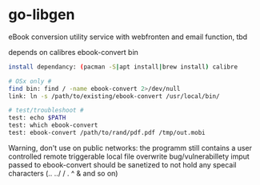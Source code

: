 # go-libgen
eBook conversion utility service with webfronten and email function, tbd

depends on calibres ebook-convert bin
``` bash
install dependancy: (pacman -S|apt install|brew install) calibre

# OSx only #
find bin: find / -name ebook-convert 2>/dev/null
link: ln -s /path/to/existing/ebook-convert /usr/local/bin/

# test/troubleshoot #
test: echo $PATH
test: which ebook-convert
test: ebook-convert /path/to/rand/pdf.pdf /tmp/out.mobi

``` 

Warning, don't use on public networks:
the programm still contains a user controlled remote triggerable local file overwrite bug/vulnerabillety
imput passed to ebook-convert should be sanetized to not hold any specail characters (.. ../ / . ^ &    and so on)



